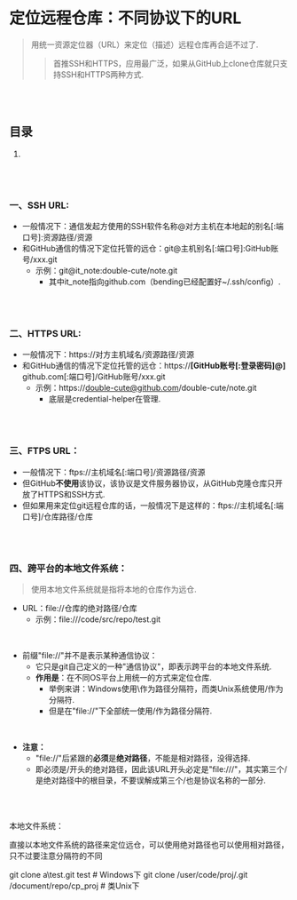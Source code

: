 # 定位远程仓库：不同协议下的URL
> 用统一资源定位器（URL）来定位（描述）远程仓库再合适不过了.
>
>> 首推SSH和HTTPS，应用最广泛，如果从GitHub上clone仓库就只支持SSH和HTTPS两种方式.

<br><br>

## 目录

1. []()

<br><br>

### 一、SSH URL:

- 一般情况下：通信发起方使用的SSH软件名称@对方主机在本地起的别名[:端口号]:资源路径/资源
- 和GitHub通信的情况下定位托管的远仓：git@主机别名[:端口号]:GitHub账号/xxx.git
  - 示例：git@it_note:double-cute/note.git
    - 其中it_note指向github.com（bending已经配置好~/.ssh/config）.

<br><br>

### 二、HTTPS URL:

- 一般情况下：https://对方主机域名/资源路径/资源
- 和GitHub通信的情况下定位托管的远仓：https://**[GitHub账号[:登录密码]@]** github.com[:端口号]/GitHub账号/xxx.git
  - 示例：https://double-cute@github.com/double-cute/note.git
    - 底层是credential-helper在管理.

<br><br>

### 三、FTPS URL：

- 一般情况下：ftps://主机域名[:端口号]/资源路径/资源
- 但GitHub**不使用**该协议，该协议是文件服务器协议，从GitHub克隆仓库只开放了HTTPS和SSH方式.
- 但如果用来定位git远程仓库的话，一般情况下是这样的：ftps://主机域名[:端口号]/仓库路径/仓库

<br><br>

### 四、跨平台的本地文件系统：
> 使用本地文件系统就是指将本地的仓库作为远仓.

- URL：file://仓库的绝对路径/仓库
  - 示例：file:///code/src/repo/test.git

<br>

- 前缀"file://"并不是表示某种通信协议：
  - 它只是git自己定义的一种"通信协议"，即表示跨平台的本地文件系统.
  - **作用是**：在不同OS平台上用统一的方式来定位仓库.
    - 举例来讲：Windows使用\\作为路径分隔符，而类Unix系统使用/作为分隔符.
    - 但是在"file://"下全部统一使用/作为路径分隔符.

<br>

- **注意：**
  - "file://"后紧跟的**必须**是**绝对路径**，不能是相对路径，没得选择.
  - 即必须是/开头的绝对路径，因此该URL开头必定是"file:///"，其实第三个/是绝对路径中的根目录，不要误解成第三个/也是协议名称的一部分.

<br><br>

本地文件系统：

直接以本地文件系统的路径来定位远仓，可以使用绝对路径也可以使用相对路径，只不过要注意分隔符的不同

git clone a\\test.git test  # Windows下
git clone /user/code/proj/.git /document/repo/cp_proj  # 类Unix下
